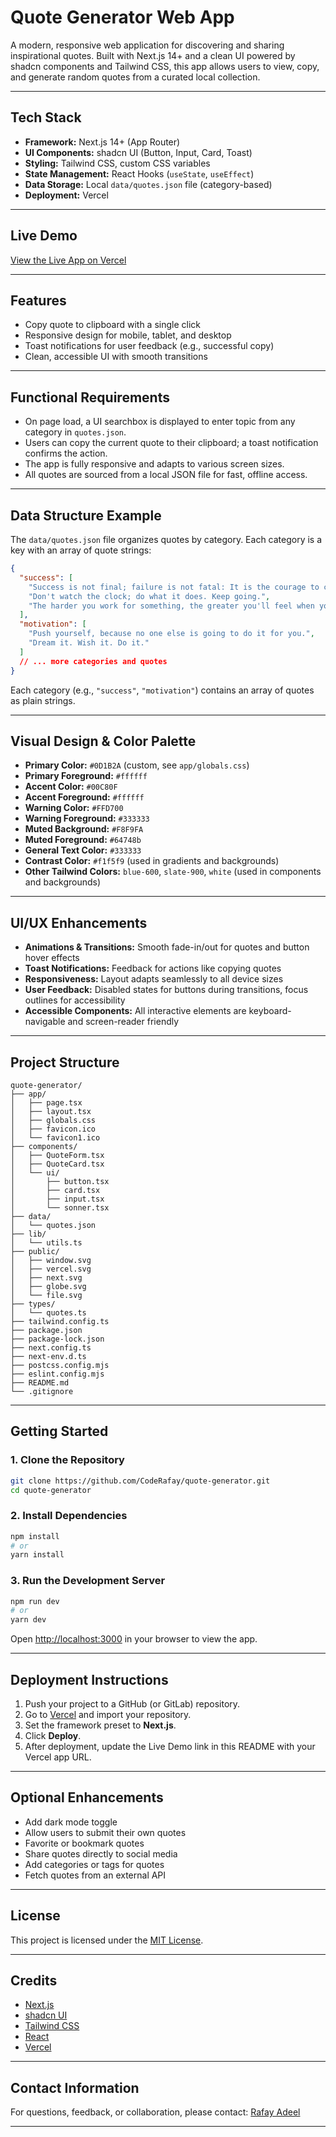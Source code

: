 # Quote Generator Web App

A modern, responsive web application for discovering and sharing inspirational quotes. Built with Next.js 14+ and a clean UI powered by shadcn components and Tailwind CSS, this app allows users to view, copy, and generate random quotes from a curated local collection.

---

## Tech Stack

- **Framework:** Next.js 14+ (App Router)
- **UI Components:** shadcn UI (Button, Input, Card, Toast)
- **Styling:** Tailwind CSS, custom CSS variables
- **State Management:** React Hooks (`useState`, `useEffect`)
- **Data Storage:** Local `data/quotes.json` file (category-based)
- **Deployment:** Vercel

---

## Live Demo

[View the Live App on Vercel](https://quote-generator-peach-two.vercel.app/)

---

## Features

- Copy quote to clipboard with a single click
- Responsive design for mobile, tablet, and desktop
- Toast notifications for user feedback (e.g., successful copy)
- Clean, accessible UI with smooth transitions

---

## Functional Requirements

- On page load, a UI searchbox is displayed to enter topic from any category in `quotes.json`.
- Users can copy the current quote to their clipboard; a toast notification confirms the action.
- The app is fully responsive and adapts to various screen sizes.
- All quotes are sourced from a local JSON file for fast, offline access.

---

## Data Structure Example

The `data/quotes.json` file organizes quotes by category. Each category is a key with an array of quote strings:

```json
{
  "success": [
    "Success is not final; failure is not fatal: It is the courage to continue that counts.",
    "Don't watch the clock; do what it does. Keep going.",
    "The harder you work for something, the greater you'll feel when you achieve it."
  ],
  "motivation": [
    "Push yourself, because no one else is going to do it for you.",
    "Dream it. Wish it. Do it."
  ]
  // ... more categories and quotes
}
```

Each category (e.g., `"success"`, `"motivation"`) contains an array of quotes as plain strings.

---

## Visual Design & Color Palette

- **Primary Color:** `#0D1B2A` (custom, see `app/globals.css`)
- **Primary Foreground:** `#ffffff`
- **Accent Color:** `#00C80F`
- **Accent Foreground:** `#ffffff`
- **Warning Color:** `#FFD700`
- **Warning Foreground:** `#333333`
- **Muted Background:** `#F8F9FA`
- **Muted Foreground:** `#64748b`
- **General Text Color:** `#333333`
- **Contrast Color:** `#f1f5f9` (used in gradients and backgrounds)
- **Other Tailwind Colors:** `blue-600`, `slate-900`, `white` (used in components and backgrounds)

---

## UI/UX Enhancements

- **Animations & Transitions:** Smooth fade-in/out for quotes and button hover effects
- **Toast Notifications:** Feedback for actions like copying quotes
- **Responsiveness:** Layout adapts seamlessly to all device sizes
- **User Feedback:** Disabled states for buttons during transitions, focus outlines for accessibility
- **Accessible Components:** All interactive elements are keyboard-navigable and screen-reader friendly

---

## Project Structure

```
quote-generator/
├── app/
│   ├── page.tsx
│   ├── layout.tsx
│   ├── globals.css
│   ├── favicon.ico
│   └── favicon1.ico
├── components/
│   ├── QuoteForm.tsx
│   ├── QuoteCard.tsx
│   └── ui/
│       ├── button.tsx
│       ├── card.tsx
│       ├── input.tsx
│       └── sonner.tsx
├── data/
│   └── quotes.json
├── lib/
│   └── utils.ts
├── public/
│   ├── window.svg
│   ├── vercel.svg
│   ├── next.svg
│   ├── globe.svg
│   └── file.svg
├── types/
│   └── quotes.ts
├── tailwind.config.ts
├── package.json
├── package-lock.json
├── next.config.ts
├── next-env.d.ts
├── postcss.config.mjs
├── eslint.config.mjs
├── README.md
└── .gitignore
```

---

## Getting Started

### 1. Clone the Repository

```bash
git clone https://github.com/CodeRafay/quote-generator.git
cd quote-generator
```

### 2. Install Dependencies

```bash
npm install
# or
yarn install
```

### 3. Run the Development Server

```bash
npm run dev
# or
yarn dev
```

Open [http://localhost:3000](http://localhost:3000) in your browser to view the app.

---

## Deployment Instructions

1. Push your project to a GitHub (or GitLab) repository.
2. Go to [Vercel](https://vercel.com/) and import your repository.
3. Set the framework preset to **Next.js**.
4. Click **Deploy**.
5. After deployment, update the Live Demo link in this README with your Vercel app URL.

---

## Optional Enhancements

- Add dark mode toggle
- Allow users to submit their own quotes
- Favorite or bookmark quotes
- Share quotes directly to social media
- Add categories or tags for quotes
- Fetch quotes from an external API

---

## License

This project is licensed under the [MIT License](LICENSE).

---

## Credits

- [Next.js](https://nextjs.org/)
- [shadcn UI](https://ui.shadcn.com/)
- [Tailwind CSS](https://tailwindcss.com/)
- [React](https://react.dev/)
- [Vercel](https://vercel.com/)

---

## Contact Information

For questions, feedback, or collaboration, please contact: [Rafay Adeel](mailto:rafayadeel1999@gmail.com)

---
